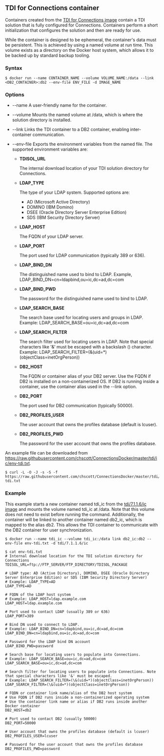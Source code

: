 ## TDI for Connections container

Containers created from the [TDI for Connections image](..\images\tdi_ic.md) contain a TDI solution that is fully configured
for Connections. Containers perform a short initialization that configures the solution and then are ready for use.

While the container is designed to be ephemeral, the container's data must be persistent. This is achieved by using a named 
volume at run time. This volume exists as a directory on the Docker host system, which allows it to be backed up by standard
backup tooling.

### Syntax

```
$ docker run --name CONTAINER_NAME --volume VOLUME_NAME:/data --link <DB2_CONTAINER>:db2 --env-file ENV_FILE -d IMAGE_NAME
```

### Options

- --name        A user-friendly name for the container.
- --volume      Mounts the named volume at /data, which is where the solution directory is installed.
- --link        Links the TDI container to a DB2 container, enabling inter-container communication.
- --env-file    Exports the environment variables from the named file. The supported environment variables are:

    - **TDISOL_URL**

      The internal download location of your TDI solution directory for Connections.

    - **LDAP_TYPE**

      The type of your LDAP system. Supported options are:

      - AD (Microsoft Active Directory)
      - DOMINO (IBM Domino)
      - DSEE (Oracle Directory Server Enterprise Edition)
      - SDS (IBM Security Directory Server)

    - **LDAP_HOST**

      The FQDN of your LDAP server.

    - **LDAP_PORT**

      The port used for LDAP communication (typically 389 or 636).

    - **LDAP_BIND_DN**

      The distinguished name used to bind to LDAP.
      Example, LDAP_BIND_DN=cn=ldapbind,ou=ic,dc=ad,dc=com

    - **LDAP_BIND_PWD**

      The password for the distinguished name used to bind to LDAP.

    - **LDAP_SEARCH_BASE**

      The search base used for locating users and groups in LDAP.
      Example: LDAP_SEARCH_BASE=ou=ic,dc=ad,dc=com

    - **LDAP_SEARCH_FILTER**

      The search filter used for locating users in LDAP. Note that special characters like '&' must be escaped with a backslash (\) character.
      Example: LDAP_SEARCH_FILTER=(\&(uid=*)(objectClass=inetOrgPerson))

    - **DB2_HOST**

      The FQDN or container alias of your DB2 server. Use the FQDN if DB2 is installed on a non-containerized OS. If DB2
      is running inside a container, use the container alias used in the --link option.

    - **DB2_PORT**

      The port used for DB2 communication (typically 50000).

    - **DB2_PROFILES_USER**

      The user account that owns the profiles database (default is lcuser).

    - **DB2_PROFILES_PWD**

      The password for the user account that owns the profiles database.          
                
An example file can be downloaded from https://raw.githubusercontent.com/chscott/ConnectionsDocker/master/tdi/ic/env-tdi.txt.

```
$ curl -L -O -J -s -S -f https://raw.githubusercontent.com/chscott/ConnectionsDocker/master/tdi/ic/env-tdi.txt
```

### Example

This example starts a new container named tdi_ic from the [tdi/7.1.1.6/ic image](../images/tdi_ic.md) and mounts the volume 
named tdi_ic at /data. Note that this volume does not need to exist before running the command. Additionally, the container
will be linked to another container named db2_ic, which is mapped to the alias db2. This allows the TDI container to
communicate with the DB2 container for user synchronization.

```
$ docker run --name tdi_ic --volume tdi_ic:/data link db2_ic:db2 --env-file env-tdi.txt -d tdi/7.1.1.6/ic

$ cat env-tdi.txt
# Internal download location for the TDI solution directory for Connections
TDISOL_URL=ftp://FTP_SERVER/FTP_DIRECTORY/TDISOL_PACKAGE

# LDAP type: AD (Active Directory), DOMINO, DSEE (Oracle Directory Server Enterprise Edition) or SDS (IBM Security Directory Server)
# Example: LDAP_TYPE=AD
LDAP_TYPE=AD

# FQDN of the LDAP host system
# Example: LDAP_HOST=ldap.example.com
LDAP_HOST=ldap.example.com

# Port used to contact LDAP (usually 389 or 636)
LDAP_PORT=389

# Bind DN used to connect to LDAP. 
# Example: LDAP_BIND_DN=cn=ldapbind,ou=ic,dc=ad,dc=com
LDAP_BIND_DN=cn=ldapbind,ou=ic,dc=ad,dc=com

# Password for the LDAP bind DN account
LDAP_BIND_PWD=password

# Search base for locating users to populate into Connections. 
# Example: LDAP_SEARCH_BASE=ou=ic,dc=ad,dc=com
LDAP_SEARCH_BASE=ou=ic,dc=ad,dc=com

# Search filter for locating users to populate into Connections. Note that special characters like '&' must be escaped.
# Example: LDAP_SEARCH_FILTER=(\&(uid=*)(objectClass=inetOrgPerson))
LDAP_SEARCH_FILTER=(\&(uid=*)(objectClass=inetOrgPerson))

# FQDN or container link name/alias of the DB2 host system
# Use FQDN if DB2 runs inside a non-containerized operating system
# Use the container link name or alias if DB2 runs inside another Docker container
DB2_HOST=db2

# Port used to contact DB2 (usually 50000)
DB2_PORT=50000

# User account that owns the profiles database (default is lcuser)
DB2_PROFILES_USER=lcuser

# Password for the user account that owns the profiles database
DB2_PROFILES_PWD=password
```
